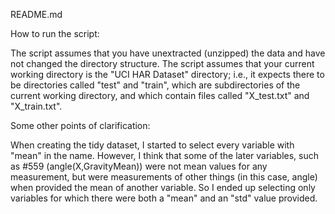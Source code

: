 README.md

How to run the script:

The script assumes that you have unextracted (unzipped) the data and have not 
changed the directory structure. The script assumes that your current working 
directory is the "UCI HAR Dataset" directory; i.e., it expects there to be 
directories called "test" and "train", which are subdirectories of the 
current working directory, and which contain files called "X_test.txt" and "X_train.txt".

Some other points of clarification:

When creating the tidy dataset, I started to select every variable with "mean" in the name. However, I think that some of the later variables, such as #559 (angle(X,GravityMean)) were not mean values for any measurement, but were measurements of other things (in this case, angle) when provided the mean of another variable. So I ended up selecting only variables for which there were both a "mean" and an "std" value provided.
